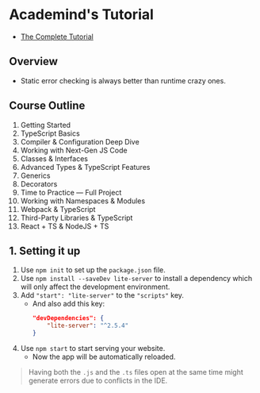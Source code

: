 # Academind's Tutorial

- [The Complete Tutorial][tutorial]

[tutorial]: https://youtu.be/BwuLxPH8IDs

## Overview

- Static error checking is always better than runtime crazy ones.

## Course Outline

1. Getting Started
1. TypeScript Basics
1. Compiler & Configuration Deep Dive
1. Working with Next-Gen JS Code
1. Classes & Interfaces
1. Advanced Types & TypeScript Features
1. Generics
1. Decorators
1. Time to Practice &mdash; Full Project
1. Working with Namespaces & Modules
1. Webpack & TypeScript
1. Third-Party Libraries & TypeScript
1. React + TS & NodeJS + TS

## 1. Setting it up

1. Use `npm init` to set up the `package.json` file.
1. Use `npm install --saveDev lite-server` to install a dependency which will only affect the development environment.
1. Add `"start": "lite-server"` to the `"scripts"` key.
   - And also add this key:
     ```json
     "devDependencies": {
         "lite-server": "^2.5.4"
     }
     ```
1. Use `npm start` to start serving your website.
   - Now the app will be automatically reloaded.

> Having both the `.js` and the `.ts` files open at the same time might generate errors due to conflicts in the IDE.
